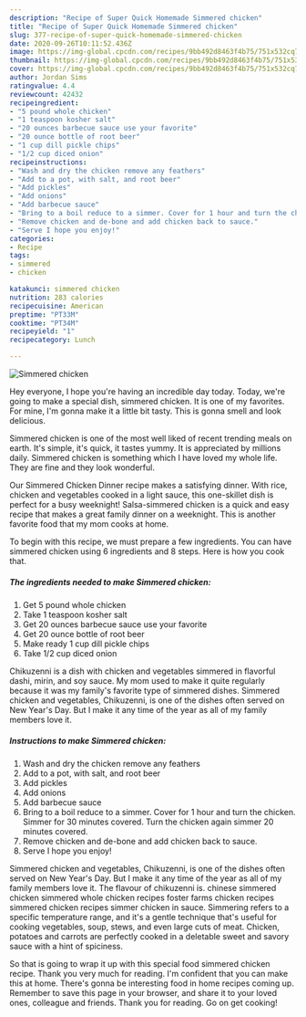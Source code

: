 ```yaml
---
description: "Recipe of Super Quick Homemade Simmered chicken"
title: "Recipe of Super Quick Homemade Simmered chicken"
slug: 377-recipe-of-super-quick-homemade-simmered-chicken
date: 2020-09-26T10:11:52.436Z
image: https://img-global.cpcdn.com/recipes/9bb492d8463f4b75/751x532cq70/simmered-chicken-recipe-main-photo.jpg
thumbnail: https://img-global.cpcdn.com/recipes/9bb492d8463f4b75/751x532cq70/simmered-chicken-recipe-main-photo.jpg
cover: https://img-global.cpcdn.com/recipes/9bb492d8463f4b75/751x532cq70/simmered-chicken-recipe-main-photo.jpg
author: Jordan Sims
ratingvalue: 4.4
reviewcount: 42432
recipeingredient:
- "5 pound whole chicken"
- "1 teaspoon kosher salt"
- "20 ounces barbecue sauce use your favorite"
- "20 ounce bottle of root beer"
- "1 cup dill pickle chips"
- "1/2 cup diced onion"
recipeinstructions:
- "Wash and dry the chicken remove any feathers"
- "Add to a pot, with salt, and root beer"
- "Add pickles"
- "Add onions"
- "Add barbecue sauce"
- "Bring to a boil reduce to a simmer. Cover for 1 hour and turn the chicken. Simmer for 30 minutes covered. Turn the chicken again simmer 20 minutes covered."
- "Remove chicken and de-bone and add chicken back to sauce."
- "Serve I hope you enjoy!"
categories:
- Recipe
tags:
- simmered
- chicken

katakunci: simmered chicken 
nutrition: 283 calories
recipecuisine: American
preptime: "PT33M"
cooktime: "PT34M"
recipeyield: "1"
recipecategory: Lunch

---
```



![Simmered chicken](https://img-global.cpcdn.com/recipes/9bb492d8463f4b75/751x532cq70/simmered-chicken-recipe-main-photo.jpg)

Hey everyone, I hope you're having an incredible day today. Today, we're going to make a special dish, simmered chicken. It is one of my favorites. For mine, I'm gonna make it a little bit tasty. This is gonna smell and look delicious.

Simmered chicken is one of the most well liked of recent trending meals on earth. It's simple, it's quick, it tastes yummy. It is appreciated by millions daily. Simmered chicken is something which I have loved my whole life. They are fine and they look wonderful.

Our Simmered Chicken Dinner recipe makes a satisfying dinner. With rice, chicken and vegetables cooked in a light sauce, this one-skillet dish is perfect for a busy weeknight! Salsa-simmered chicken is a quick and easy recipe that makes a great family dinner on a weeknight. This is another favorite food that my mom cooks at home.


To begin with this recipe, we must prepare a few ingredients. You can have simmered chicken using 6 ingredients and 8 steps. Here is how you cook that.

<!--inarticleads1-->

##### The ingredients needed to make Simmered chicken:

1. Get 5 pound whole chicken
1. Take 1 teaspoon kosher salt
1. Get 20 ounces barbecue sauce use your favorite
1. Get 20 ounce bottle of root beer
1. Make ready 1 cup dill pickle chips
1. Take 1/2 cup diced onion


Chikuzenni is a dish with chicken and vegetables simmered in flavorful dashi, mirin, and soy sauce. My mom used to make it quite regularly because it was my family&#39;s favorite type of simmered dishes. Simmered chicken and vegetables, Chikuzenni­­­, is one of the dishes often served on New Year&#39;s Day. But I make it any time of the year as all of my family members love it. 

<!--inarticleads2-->

##### Instructions to make Simmered chicken:

1. Wash and dry the chicken remove any feathers
1. Add to a pot, with salt, and root beer
1. Add pickles
1. Add onions
1. Add barbecue sauce
1. Bring to a boil reduce to a simmer. Cover for 1 hour and turn the chicken. Simmer for 30 minutes covered. Turn the chicken again simmer 20 minutes covered.
1. Remove chicken and de-bone and add chicken back to sauce.
1. Serve I hope you enjoy!


Simmered chicken and vegetables, Chikuzenni­­­, is one of the dishes often served on New Year&#39;s Day. But I make it any time of the year as all of my family members love it. The flavour of chikuzenni is. chinese simmered chicken simmered whole chicken recipes foster farms chicken recipes simmered chicken recipes simmer chicken in sauce. Simmering refers to a specific temperature range, and it&#39;s a gentle technique that&#39;s useful for cooking vegetables, soup, stews, and even large cuts of meat. Chicken, potatoes and carrots are perfectly cooked in a deletable sweet and savory sauce with a hint of spiciness. 

So that is going to wrap it up with this special food simmered chicken recipe. Thank you very much for reading. I'm confident that you can make this at home. There's gonna be interesting food in home recipes coming up. Remember to save this page in your browser, and share it to your loved ones, colleague and friends. Thank you for reading. Go on get cooking!
